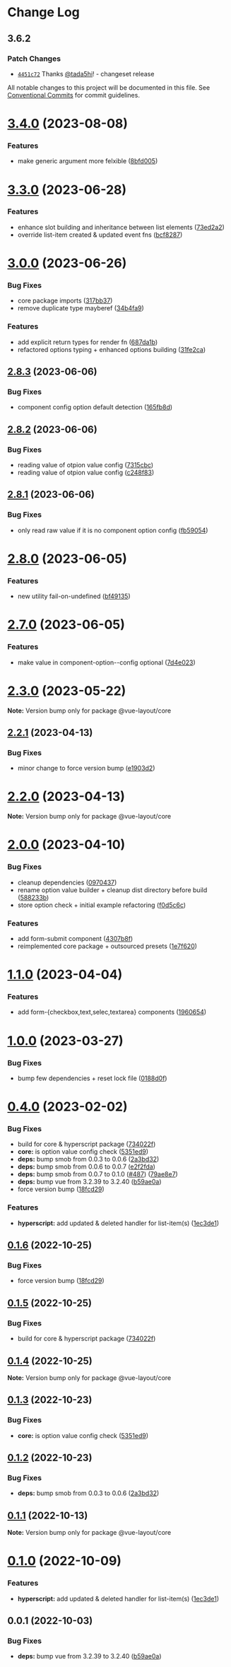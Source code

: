 # Change Log

## 3.6.2

### Patch Changes

- [`4451c72`](https://github.com/tada5hi/vue-layout/commit/4451c729042652256800a1cd1f94d78fe00d7f48) Thanks [@tada5hi](https://github.com/tada5hi)! - changeset release

All notable changes to this project will be documented in this file.
See [Conventional Commits](https://conventionalcommits.org) for commit guidelines.

# [3.4.0](https://github.com/tada5hi/vue-layout/compare/v3.3.2...v3.4.0) (2023-08-08)

### Features

- make generic argument more felxible ([8bfd005](https://github.com/tada5hi/vue-layout/commit/8bfd0057cac973b3c9dabe3a9f9390453901942e))

# [3.3.0](https://github.com/tada5hi/vue-layout/compare/v3.2.0...v3.3.0) (2023-06-28)

### Features

- enhance slot building and inheritance between list elements ([73ed2a2](https://github.com/tada5hi/vue-layout/commit/73ed2a24e386f2b56ccdb99e307f1a306ed82788))
- override list-item created & updated event fns ([bcf8287](https://github.com/tada5hi/vue-layout/commit/bcf8287791c1b627db52df0189074e9bab1131f6))

# [3.0.0](https://github.com/tada5hi/vue-layout/compare/v2.8.4...v3.0.0) (2023-06-26)

### Bug Fixes

- core package imports ([317bb37](https://github.com/tada5hi/vue-layout/commit/317bb3783ca00630ace7dc78a7e87b24e1e35436))
- remove duplicate type mayberef ([34b4fa9](https://github.com/tada5hi/vue-layout/commit/34b4fa91dbeb93822628a351bdb881d022c8c68d))

### Features

- add explicit return types for render fn ([687da1b](https://github.com/tada5hi/vue-layout/commit/687da1bbae63b58d294bfd3c00725f9f7e70ba71))
- refactored options typing + enhanced options building ([31fe2ca](https://github.com/tada5hi/vue-layout/commit/31fe2cae756d9ed7e01d8dd09e02cc0c9dba1ab0))

## [2.8.3](https://github.com/tada5hi/vue-layout/compare/v2.8.2...v2.8.3) (2023-06-06)

### Bug Fixes

- component config option default detection ([165fb8d](https://github.com/tada5hi/vue-layout/commit/165fb8d3386a649a3635291f896483d7d03ffafe))

## [2.8.2](https://github.com/tada5hi/vue-layout/compare/v2.8.1...v2.8.2) (2023-06-06)

### Bug Fixes

- reading value of otpion value config ([7315cbc](https://github.com/tada5hi/vue-layout/commit/7315cbc67b1adbb817be5fa17343be088cc4eac0))
- reading value of otpion value config ([c248f83](https://github.com/tada5hi/vue-layout/commit/c248f8377d07290549d075e341992f4ee697a0db))

## [2.8.1](https://github.com/tada5hi/vue-layout/compare/v2.8.0...v2.8.1) (2023-06-06)

### Bug Fixes

- only read raw value if it is no component option config ([fb59054](https://github.com/tada5hi/vue-layout/commit/fb5905475d7419508ebb8c8279572a827b1a998c))

# [2.8.0](https://github.com/tada5hi/vue-layout/compare/v2.7.0...v2.8.0) (2023-06-05)

### Features

- new utility fail-on-undefined ([bf49135](https://github.com/tada5hi/vue-layout/commit/bf49135c32f08d277508a143ec21c05352d6f825))

# [2.7.0](https://github.com/tada5hi/vue-layout/compare/v2.6.1...v2.7.0) (2023-06-05)

### Features

- make value in component-option--config optional ([7d4e023](https://github.com/tada5hi/vue-layout/commit/7d4e023810cbe57be6e076ae2c3a64fbc8de49a1))

# [2.3.0](https://github.com/tada5hi/vue-layout/compare/v2.2.3...v2.3.0) (2023-05-22)

**Note:** Version bump only for package @vue-layout/core

## [2.2.1](https://github.com/tada5hi/vue-layout/compare/v2.2.0...v2.2.1) (2023-04-13)

### Bug Fixes

- minor change to force version bump ([e1903d2](https://github.com/tada5hi/vue-layout/commit/e1903d234adde009549c14e32038f73601b90a28))

# [2.2.0](https://github.com/tada5hi/vue-layout/compare/v2.1.1...v2.2.0) (2023-04-13)

**Note:** Version bump only for package @vue-layout/core

# [2.0.0](https://github.com/tada5hi/vue-layout/compare/v1.1.0...v2.0.0) (2023-04-10)

### Bug Fixes

- cleanup dependencies ([0970437](https://github.com/tada5hi/vue-layout/commit/097043750fb214fcec252ee16d5a6293372afdd7))
- rename option value builder + cleanup dist directory before build ([588233b](https://github.com/tada5hi/vue-layout/commit/588233b0d030b050b46a90ff7d5b9dbb60c1c0d5))
- store option check + initial example refactoring ([f0d5c6c](https://github.com/tada5hi/vue-layout/commit/f0d5c6c124b74fb3a06e00586a08026556e88a4b))

### Features

- add form-submit component ([4307b8f](https://github.com/tada5hi/vue-layout/commit/4307b8f8e443a588865b5f7e88e99542ccf6a6b0))
- reimplemented core package + outsourced presets ([1e7f620](https://github.com/tada5hi/vue-layout/commit/1e7f6205c0445098c55469ba9599cdfc52f07482))

# [1.1.0](https://github.com/tada5hi/vue-layout/compare/v1.0.0...v1.1.0) (2023-04-04)

### Features

- add form-{checkbox,text,selec,textarea} components ([1960654](https://github.com/tada5hi/vue-layout/commit/19606541c316ff91a603a81bf95e80a56114befe))

# [1.0.0](https://github.com/tada5hi/vue-layout/compare/v0.4.0...v1.0.0) (2023-03-27)

### Bug Fixes

- bump few dependencies + reset lock file ([0188d0f](https://github.com/tada5hi/vue-layout/commit/0188d0f9be312512dc878ba3d2dea2e8e5173d3b))

# [0.4.0](https://github.com/tada5hi/vue-layout/compare/v0.1.3...v0.4.0) (2023-02-02)

### Bug Fixes

- build for core & hyperscript package ([734022f](https://github.com/tada5hi/vue-layout/commit/734022fb19bbdd2663d02252ef5699014a1d4558))
- **core:** is option value config check ([5351ed9](https://github.com/tada5hi/vue-layout/commit/5351ed9e4792a49ac27140f5091dfe106442f1a8))
- **deps:** bump smob from 0.0.3 to 0.0.6 ([2a3bd32](https://github.com/tada5hi/vue-layout/commit/2a3bd3297dd915f5e9989728815bf960c383ea96))
- **deps:** bump smob from 0.0.6 to 0.0.7 ([e2f2fda](https://github.com/tada5hi/vue-layout/commit/e2f2fda3d6ecfa75204a34d20554c346fde5b805))
- **deps:** bump smob from 0.0.7 to 0.1.0 ([#487](https://github.com/tada5hi/vue-layout/issues/487)) ([79ae8e7](https://github.com/tada5hi/vue-layout/commit/79ae8e77e85f03cbe069130cfc9992f9b8905c61))
- **deps:** bump vue from 3.2.39 to 3.2.40 ([b59ae0a](https://github.com/tada5hi/vue-layout/commit/b59ae0ae2f9e4366caef983bf2109f2ff0210de6))
- force version bump ([18fcd29](https://github.com/tada5hi/vue-layout/commit/18fcd297184a382e01dd5646747c458f344f38d5))

### Features

- **hyperscript:** add updated & deleted handler for list-item(s) ([1ec3de1](https://github.com/tada5hi/vue-layout/commit/1ec3de16ca5799783c21cb0949b3be32ed786db3))

## [0.1.6](https://github.com/tada5hi/vue-layout/compare/@vue-layout/core@0.1.5...@vue-layout/core@0.1.6) (2022-10-25)

### Bug Fixes

- force version bump ([18fcd29](https://github.com/tada5hi/vue-layout/commit/18fcd297184a382e01dd5646747c458f344f38d5))

## [0.1.5](https://github.com/tada5hi/vue-layout/compare/@vue-layout/core@0.1.4...@vue-layout/core@0.1.5) (2022-10-25)

### Bug Fixes

- build for core & hyperscript package ([734022f](https://github.com/tada5hi/vue-layout/commit/734022fb19bbdd2663d02252ef5699014a1d4558))

## [0.1.4](https://github.com/tada5hi/vue-layout/compare/@vue-layout/core@0.1.3...@vue-layout/core@0.1.4) (2022-10-25)

**Note:** Version bump only for package @vue-layout/core

## [0.1.3](https://github.com/tada5hi/vue-layout/compare/@vue-layout/core@0.1.2...@vue-layout/core@0.1.3) (2022-10-23)

### Bug Fixes

- **core:** is option value config check ([5351ed9](https://github.com/tada5hi/vue-layout/commit/5351ed9e4792a49ac27140f5091dfe106442f1a8))

## [0.1.2](https://github.com/tada5hi/vue-layout/compare/@vue-layout/core@0.1.1...@vue-layout/core@0.1.2) (2022-10-23)

### Bug Fixes

- **deps:** bump smob from 0.0.3 to 0.0.6 ([2a3bd32](https://github.com/tada5hi/vue-layout/commit/2a3bd3297dd915f5e9989728815bf960c383ea96))

## [0.1.1](https://github.com/tada5hi/vue-layout/compare/@vue-layout/core@0.1.0...@vue-layout/core@0.1.1) (2022-10-13)

**Note:** Version bump only for package @vue-layout/core

# [0.1.0](https://github.com/tada5hi/vue-layout/compare/@vue-layout/core@0.0.1...@vue-layout/core@0.1.0) (2022-10-09)

### Features

- **hyperscript:** add updated & deleted handler for list-item(s) ([1ec3de1](https://github.com/tada5hi/vue-layout/commit/1ec3de16ca5799783c21cb0949b3be32ed786db3))

## 0.0.1 (2022-10-03)

### Bug Fixes

- **deps:** bump vue from 3.2.39 to 3.2.40 ([b59ae0a](https://github.com/tada5hi/vue-layout/commit/b59ae0ae2f9e4366caef983bf2109f2ff0210de6))

